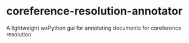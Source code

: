 # coreference-resolution-annotator
A lightweight wxPython gui for annotating documents for coreference resolution
